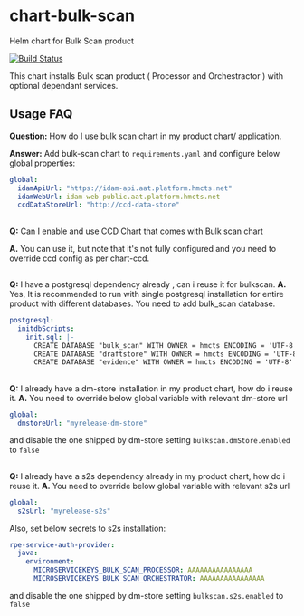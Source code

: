 # chart-bulk-scan

Helm chart for Bulk Scan product

[![Build Status](https://dev.azure.com/hmcts/CNP/_apis/build/status/Helm%20Charts/chart-bulk-scan)](https://dev.azure.com/hmcts/CNP/_build/latest?definitionId=234)

This chart installs Bulk scan product ( Processor and Orchestractor ) with optional dependant services. 

## Usage FAQ

**Question:** How do I use bulk scan chart in my product chart/ application. 

**Answer:** Add bulk-scan chart to `requirements.yaml` and configure below global properties:

```yaml
global:
  idamApiUrl: "https://idam-api.aat.platform.hmcts.net"
  idamWebUrl: idam-web-public.aat.platform.hmcts.net
  ccdDataStoreUrl: "http://ccd-data-store"
````

##
**Q:** Can I enable and use CCD Chart that comes with Bulk scan chart

**A.** You can use it, but note that it's not fully configured and you need to override ccd config as per chart-ccd. 

##
**Q:** I have a postgresql dependency already , can i reuse it for bulkscan.
**A.** Yes, It is recommended to run with single postgresql installation for entire product with different databases. You need to add bulk_scan database.

```yaml
postgresql:
  initdbScripts:
    init.sql: |-
      CREATE DATABASE "bulk_scan" WITH OWNER = hmcts ENCODING = 'UTF-8' CONNECTION LIMIT = -1;
      CREATE DATABASE "draftstore" WITH OWNER = hmcts ENCODING = 'UTF-8' CONNECTION LIMIT = -1; #Needed if using draft store from bulkscan chart
      CREATE DATABASE "evidence" WITH OWNER = hmcts ENCODING = 'UTF-8' CONNECTION LIMIT = -1;  #Needed if using dm store from bulkscan chart
````
##
**Q:** I already have a dm-store installation in my product chart, how do i reuse it.
**A.** You need to override below global variable with relevant dm-store url 

```yaml
global:
  dmstoreUrl: "myrelease-dm-store"
````
and disable the one shipped by dm-store setting `bulkscan.dmStore.enabled` to `false`

##
**Q:** I already have a s2s dependency already in my product chart, how do i reuse it.
**A.** You need to override below global variable with relevant s2s url

```yaml
global:
  s2sUrl: "myrelease-s2s"
````

Also, set below secrets to s2s installation:
```yaml
rpe-service-auth-provider:
  java:
    environment:
      MICROSERVICEKEYS_BULK_SCAN_PROCESSOR: AAAAAAAAAAAAAAAA
      MICROSERVICEKEYS_BULK_SCAN_ORCHESTRATOR: AAAAAAAAAAAAAAAA
````

and disable the one shipped by dm-store setting `bulkscan.s2s.enabled` to `false`


